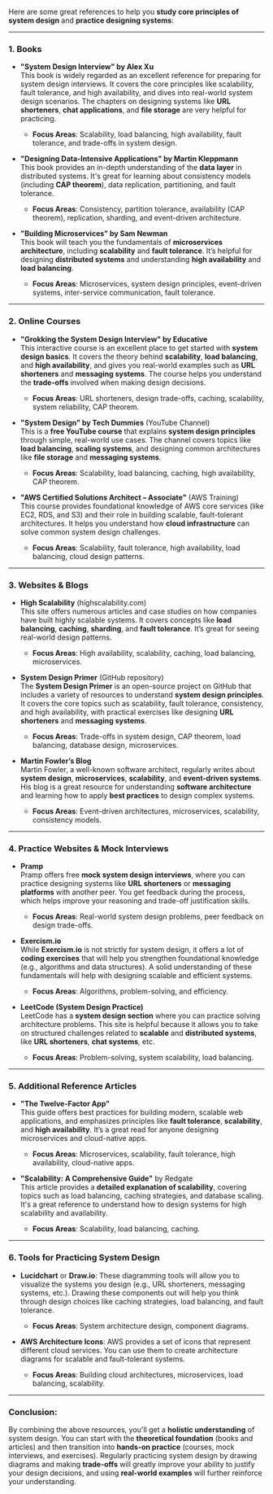 Here are some great references to help you **study core principles of system design** and **practice designing systems**:

---

### **1. Books**
   - **"System Design Interview" by Alex Xu**  
     This book is widely regarded as an excellent reference for preparing for system design interviews. It covers the core principles like scalability, fault tolerance, and high availability, and dives into real-world system design scenarios. The chapters on designing systems like **URL shorteners**, **chat applications**, and **file storage** are very helpful for practicing.
     - **Focus Areas**: Scalability, load balancing, high availability, fault tolerance, and trade-offs in system design.

   - **"Designing Data-Intensive Applications" by Martin Kleppmann**  
     This book provides an in-depth understanding of the **data layer** in distributed systems. It's great for learning about consistency models (including **CAP theorem**), data replication, partitioning, and fault tolerance.
     - **Focus Areas**: Consistency, partition tolerance, availability (CAP theorem), replication, sharding, and event-driven architecture.

   - **"Building Microservices" by Sam Newman**  
     This book will teach you the fundamentals of **microservices architecture**, including **scalability** and **fault tolerance**. It’s helpful for designing **distributed systems** and understanding **high availability** and **load balancing**.
     - **Focus Areas**: Microservices, system design principles, event-driven systems, inter-service communication, fault tolerance.

---

### **2. Online Courses**
   - **"Grokking the System Design Interview" by Educative**  
     This interactive course is an excellent place to get started with **system design basics**. It covers the theory behind **scalability**, **load balancing**, and **high availability**, and gives you real-world examples such as **URL shorteners** and **messaging systems**. The course helps you understand the **trade-offs** involved when making design decisions.
     - **Focus Areas**: URL shorteners, design trade-offs, caching, scalability, system reliability, CAP theorem.

   - **"System Design" by Tech Dummies** (YouTube Channel)  
     This is a **free YouTube course** that explains **system design principles** through simple, real-world use cases. The channel covers topics like **load balancing**, **scaling systems**, and designing common architectures like **file storage** and **messaging systems**.
     - **Focus Areas**: Scalability, load balancing, caching, high availability, CAP theorem.

   - **"AWS Certified Solutions Architect – Associate"** (AWS Training)  
     This course provides foundational knowledge of AWS core services (like EC2, RDS, and S3) and their role in building scalable, fault-tolerant architectures. It helps you understand how **cloud infrastructure** can solve common system design challenges.
     - **Focus Areas**: Scalability, fault tolerance, high availability, load balancing, cloud design patterns.

---

### **3. Websites & Blogs**
   - **High Scalability** (highscalability.com)  
     This site offers numerous articles and case studies on how companies have built highly scalable systems. It covers concepts like **load balancing**, **caching**, **sharding**, and **fault tolerance**. It’s great for seeing real-world design patterns.
     - **Focus Areas**: High availability, scalability, caching, load balancing, microservices.

   - **System Design Primer** (GitHub repository)  
     The **System Design Primer** is an open-source project on GitHub that includes a variety of resources to understand **system design principles**. It covers the core topics such as scalability, fault tolerance, consistency, and high availability, with practical exercises like designing **URL shorteners** and **messaging systems**.
     - **Focus Areas**: Trade-offs in system design, CAP theorem, load balancing, database design, microservices.

   - **Martin Fowler’s Blog**  
     Martin Fowler, a well-known software architect, regularly writes about **system design**, **microservices**, **scalability**, and **event-driven systems**. His blog is a great resource for understanding **software architecture** and learning how to apply **best practices** to design complex systems.
     - **Focus Areas**: Event-driven architectures, microservices, scalability, consistency models.

---

### **4. Practice Websites & Mock Interviews**
   - **Pramp**  
     Pramp offers free **mock system design interviews**, where you can practice designing systems like **URL shorteners** or **messaging platforms** with another peer. You get feedback during the process, which helps improve your reasoning and trade-off justification skills.
     - **Focus Areas**: Real-world system design problems, peer feedback on design trade-offs.

   - **Exercism.io**  
     While **Exercism.io** is not strictly for system design, it offers a lot of **coding exercises** that will help you strengthen foundational knowledge (e.g., algorithms and data structures). A solid understanding of these fundamentals will help with designing scalable and efficient systems.
     - **Focus Areas**: Algorithms, problem-solving, and efficiency.

   - **LeetCode (System Design Practice)**  
     LeetCode has a **system design section** where you can practice solving architecture problems. This site is helpful because it allows you to take on structured challenges related to **scalable** and **distributed systems**, like **URL shorteners**, **chat systems**, etc.
     - **Focus Areas**: Problem-solving, system scalability, load balancing.

---

### **5. Additional Reference Articles**
   - **"The Twelve-Factor App"**  
     This guide offers best practices for building modern, scalable web applications, and emphasizes principles like **fault tolerance**, **scalability**, and **high availability**. It’s a great read for anyone designing microservices and cloud-native apps.
     - **Focus Areas**: Microservices, scalability, fault tolerance, high availability, cloud-native apps.

   - **"Scalability: A Comprehensive Guide"** by Redgate  
     This article provides a **detailed explanation of scalability**, covering topics such as load balancing, caching strategies, and database scaling. It's a great reference to understand how to design systems for high scalability and availability.
     - **Focus Areas**: Scalability, load balancing, caching.

---

### **6. Tools for Practicing System Design**
   - **Lucidchart** or **Draw.io**: These diagramming tools will allow you to visualize the systems you design (e.g., URL shorteners, messaging systems, etc.). Drawing these components out will help you think through design choices like caching strategies, load balancing, and fault tolerance.
     - **Focus Areas**: System architecture design, component diagrams.

   - **AWS Architecture Icons**: AWS provides a set of icons that represent different cloud services. You can use them to create architecture diagrams for scalable and fault-tolerant systems.
     - **Focus Areas**: Building cloud architectures, microservices, load balancing, scalability.

---

### Conclusion:
By combining the above resources, you'll get a **holistic understanding** of system design. You can start with the **theoretical foundation** (books and articles) and then transition into **hands-on practice** (courses, mock interviews, and exercises). Regularly practicing system design by drawing diagrams and making **trade-offs** will greatly improve your ability to justify your design decisions, and using **real-world examples** will further reinforce your understanding.